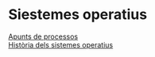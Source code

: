 # Siestemes operatius
[Apunts de processos](sistemes/processos/README.md)  
[Història dels sistemes operatius](sistemes/Nadal_Puig_Pau_historia_dels_sistemes_operatius.pdf)